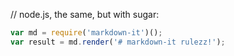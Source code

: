 // node.js, the same, but with sugar:
```js
var md = require('markdown-it')();
var result = md.render('# markdown-it rulezz!');
```